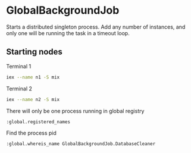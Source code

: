 # GlobalBackgroundJob

Starts a distributed singleton process. Add any number of instances, and only one will be running the task in a timeout loop.

## Starting nodes

Terminal 1

```bash
iex --name n1 -S mix
```

Terminal 2

```bash
iex --name n2 -S mix
```

There will only be one process running in global registry

```bash
:global.registered_names
```

Find the process pid

```bash
:global.whereis_name GlobalBackgroundJob.DatabaseCleaner
```

